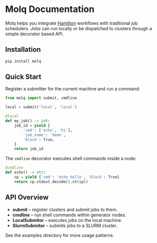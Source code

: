 # Molq Documentation

Molq helps you integrate [Hamilton](https://hamilton.dagworks.io) workflows with traditional job schedulers. Jobs can run locally or be dispatched to clusters through a simple decorator based API.

## Installation

```bash
pip install molq
```

## Quick Start

Register a submitter for the current machine and run a command:

```python
from molq import submit, cmdline

local = submit('local', 'local')

@local
def my_job() -> int:
    job_id = yield {
        'cmd': ['echo', 'hi'],
        'job_name': 'demo',
        'block': True,
    }
    return job_id
```

The `cmdline` decorator executes shell commands inside a node:

```python
@cmdline
def echo() -> str:
    cp = yield {'cmd': 'echo hello', 'block': True}
    return cp.stdout.decode().strip()
```

## API Overview

- **submit** – register clusters and submit jobs to them.
- **cmdline** – run shell commands within generator nodes.
- **LocalSubmitor** – executes jobs on the local machine.
- **SlurmSubmitor** – submits jobs to a SLURM cluster.

See the examples directory for more usage patterns.
